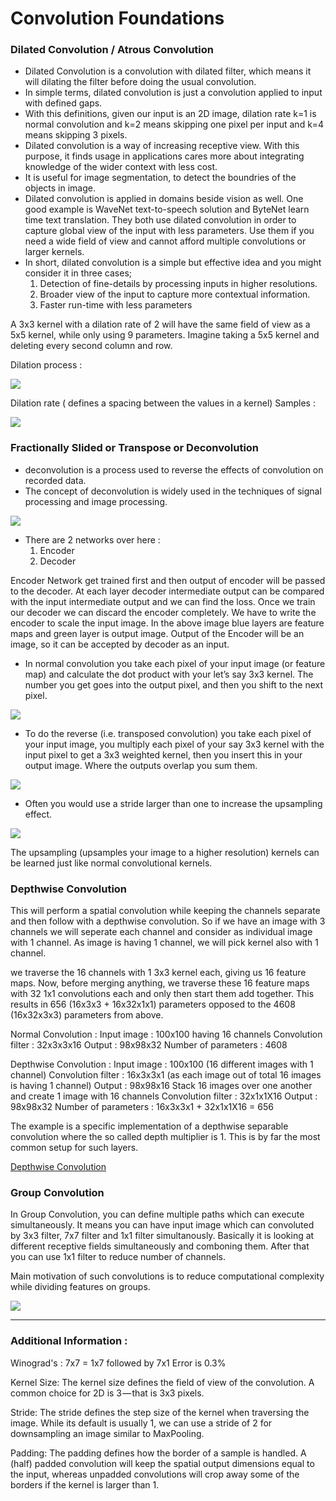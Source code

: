 # Convolution Foundations 

### Dilated Convolution / Atrous Convolution

+ Dilated Convolution is a convolution with dilated filter, which means it will dilating the filter before doing the usual convolution. 
+ In simple terms, dilated convolution is just a convolution applied to input with defined gaps. 
+ With this definitions, given our input is an 2D image, dilation rate k=1 is normal convolution and k=2 means skipping one pixel per input and k=4 means skipping 3 pixels. 
+ Dilated convolution is a way of increasing receptive view. With this purpose, it finds usage in applications cares more about integrating knowledge of the wider context with less cost.
+ It is useful for image segmentation, to detect the boundries of the objects in image. 
+ Dilated convolution is applied in domains beside vision as well. One good example is WaveNet text-to-speech solution and ByteNet learn time text translation. They both use dilated convolution in order to capture global view of the input with less parameters. Use them if you need a wide field of view and cannot afford multiple convolutions or larger kernels.
+ In short, dilated convolution is a simple but effective idea and you might consider it in three cases;
  1. Detection of fine-details by processing inputs in higher resolutions.
  2. Broader view of the input to capture more contextual information.
  3. Faster run-time with less parameters

A 3x3 kernel with a dilation rate of 2 will have the same field of view as a 5x5 kernel, while only using 9 parameters. Imagine taking a 5x5 kernel and deleting every second column and row.

Dilation process :

![](https://github.com/bhgtankita/ML-DNN/blob/master/images/dilation.gif?raw=true)

Dilation rate ( defines a spacing between the values in a kernel) Samples :

![](https://github.com/bhgtankita/ML-DNN/blob/master/images/Dilated%20Convolution.PNG?raw=true)

### Fractionally Slided or Transpose or Deconvolution

+ deconvolution is a process used to reverse the effects of convolution on recorded data. 
+ The concept of deconvolution is widely used in the techniques of signal processing and image processing.

![](https://github.com/bhgtankita/ML-DNN/blob/master/images/conv-deconv.png?raw=true)

+ There are 2 networks over here :
  1. Encoder
  2. Decoder

Encoder Network get trained first and then output of encoder will be passed to the decoder. At each layer decoder intermediate output can be compared with the input intermediate output and we can find the loss. Once we train our decoder we can discard the encoder completely. We have to write the encoder to scale the input image. In the above image blue layers are feature maps and green layer is output image. Output of the Encoder will be an image, so it can be accepted by decoder as an input. 

+ In normal convolution you take each pixel of your input image (or feature map) and calculate the dot product with your let’s say 3x3 kernel. The number you get goes into the output pixel, and then you shift to the next pixel.

![](https://github.com/bhgtankita/ML-DNN/blob/master/images/Normal%20Conv.gif?raw=true)

+ To do the reverse (i.e. transposed convolution) you take each pixel of your input image, you multiply each pixel of your say 3x3 kernel with the input pixel to get a 3x3 weighted kernel, then you insert this in your output image. Where the outputs overlap you sum them.

![](https://github.com/bhgtankita/ML-DNN/blob/master/images/Transposed%20Conv.gif?raw=true)

+ Often you would use a stride larger than one to increase the upsampling effect.

![](https://github.com/bhgtankita/ML-DNN/blob/master/images/Stride%20ge%201.gif?raw=true)

The upsampling (upsamples your image to a higher resolution) kernels can be learned just like normal convolutional kernels.

### Depthwise Convolution

This will perform a spatial convolution while keeping the channels separate and then follow with a depthwise convolution. So if we have an image with 3 channels we will seperate each channel and consider as individual image with 1 channel. As image is having 1 channel, we will pick kernel also with 1 channel. 

we traverse the 16 channels with 1 3x3 kernel each, giving us 16 feature maps. Now, before merging anything, we traverse these 16 feature maps with 32 1x1 convolutions each and only then start them add together. This results in 656 (16x3x3 + 16x32x1x1) parameters opposed to the 4608 (16x32x3x3) parameters from above.

Normal Convolution :
Input image : 100x100 having 16 channels
Convolution filter : 32x3x3x16
Output : 98x98x32
Number of parameters : 4608

Depthwise Convolution :
Input image : 100x100 (16 different images with 1 channel)
Convolution filter : 16x3x3x1 (as each image out of total 16 images is having 1 channel)
Output : 98x98x16
Stack 16 images over one another and create 1 image with 16 channels
Convolution filter : 32x1x1X16
Output : 98x98x32
Number of parameters : 16x3x3x1 + 32x1x1X16 = 656

The example is a specific implementation of a depthwise separable convolution where the so called depth multiplier is 1. This is by far the most common setup for such layers.

[Depthwise Convolution](https://github.com/bhgtankita/ML-DNN/blob/master/images/DepthWise%20Convolution.mp4)

### Group Convolution

In Group Convolution, you can define multiple paths which can execute simultaneously. It means you can have input image which can convoluted by 3x3 filter, 7x7 filter and 1x1 filter simultanously. Basically it is looking at different receptive fields simultaneously and comboning them. After that you can use 1x1 filter to reduce number of channels.

Main motivation of such convolutions is to reduce computational complexity while dividing features on groups.

![](https://github.com/bhgtankita/ML-DNN/blob/master/images/group_convolutions.png?raw=true)

-----------
### Additional Information :

Winograd's :
7x7 = 1x7 followed by 7x1
Error is 0.3%

Kernel Size: 
The kernel size defines the field of view of the convolution. A common choice for 2D is 3 — that is 3x3 pixels.

Stride: 
The stride defines the step size of the kernel when traversing the image. While its default is usually 1, we can use a stride of 2 for downsampling an image similar to MaxPooling.

Padding: 
The padding defines how the border of a sample is handled. A (half) padded convolution will keep the spatial output dimensions equal to the input, whereas unpadded convolutions will crop away some of the borders if the kernel is larger than 1.